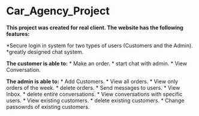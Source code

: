 # Car_Agency_Project

**This project was created for real client. The website has the following features:** 

*Secure login in system for two types of users (Customers and the Admin).
*greatly designed chat system.
  
**The customer is able to:**
    * Make an order.
    * start chat with admin. 
    * View Conversation.
  
 **The admin is able to:** 
    * Add Customers.
    * View all orders.
    * View only orders of the week.
    * delete orders.
    * Send messages to users.
    * View Inbox.
    * delete entire conversations.
    * View conversations with specific users.
    * View existing customers.
    * delete existing customers.
    * Change passowrds of existing customers.
    
